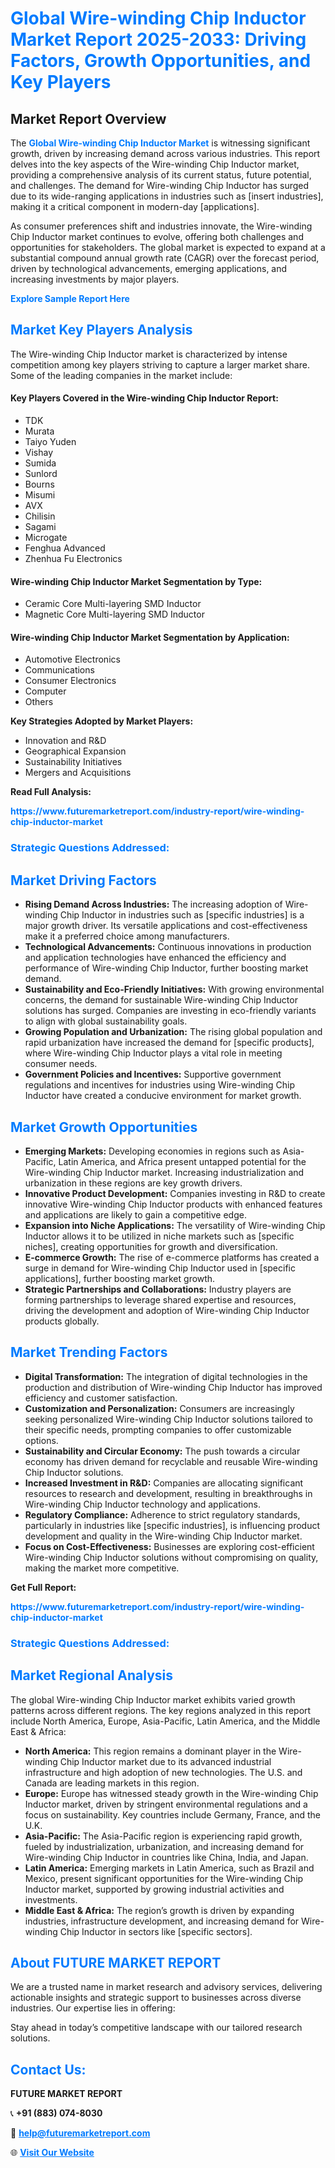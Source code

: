 <h1 style="color: #007BFF;">Global Wire-winding Chip Inductor Market Report 2025-2033: Driving Factors, Growth Opportunities, and Key Players</h1>

<section id="overview">
<h2>Market Report Overview</h2>
<p>The <a href="https://www.futuremarketreport.com/industry-report/wire-winding-chip-inductor-market" style="color: #007BFF; text-decoration: none;"><strong>Global Wire-winding Chip Inductor Market</strong></a> is witnessing significant growth, driven by increasing demand across various industries. This report delves into the key aspects of the Wire-winding Chip Inductor market, providing a comprehensive analysis of its current status, future potential, and challenges. The demand for Wire-winding Chip Inductor has surged due to its wide-ranging applications in industries such as [insert industries], making it a critical component in modern-day [applications].</p>
<p>As consumer preferences shift and industries innovate, the Wire-winding Chip Inductor market continues to evolve, offering both challenges and opportunities for stakeholders. The global market is expected to expand at a substantial compound annual growth rate (CAGR) over the forecast period, driven by technological advancements, emerging applications, and increasing investments by major players.</p>
</section>

<section id="overview">
<p><a href="https://www.futuremarketreport.com/request-sample/reportId=37826" style="color: #007BFF; text-decoration: none;"><strong>Explore Sample Report Here</strong></a></p>
</section>

<section id="key-players">
<h2 style="color: #007BFF;">Market Key Players Analysis</h2>
<p>The Wire-winding Chip Inductor market is characterized by intense competition among key players striving to capture a larger market share. Some of the leading companies in the market include:</p>
<h4>Key Players Covered in the Wire-winding Chip Inductor Report:</h4>
<ul><li>TDK</li><li>Murata</li><li>Taiyo Yuden</li><li>Vishay</li><li>Sumida</li><li>Sunlord</li><li>Bourns</li><li>Misumi</li><li>AVX</li><li>Chilisin</li><li>Sagami</li><li>Microgate</li><li>Fenghua Advanced</li><li>Zhenhua Fu Electronics</li></ul>
<h4>Wire-winding Chip Inductor Market Segmentation by Type:</h4>
<ul><li>Ceramic Core Multi-layering SMD Inductor</li><li>Magnetic Core Multi-layering SMD Inductor</li></ul>

<h4>Wire-winding Chip Inductor Market Segmentation by Application:</h4>
<ul><li>Automotive Electronics</li><li>Communications</li><li>Consumer Electronics</li><li>Computer</li><li>Others</li></ul>
<p><strong>Key Strategies Adopted by Market Players:</strong></p>
<ul>
<li>Innovation and R&D</li>
<li>Geographical Expansion</li>
<li>Sustainability Initiatives</li>
<li>Mergers and Acquisitions</li>
</ul>
</section>

<section>
<p><strong>Read Full Analysis: </strong></p><a href="https://www.futuremarketreport.com/industry-report/wire-winding-chip-inductor-market" style="color: #007BFF; text-decoration: none;"><strong>https://www.futuremarketreport.com/industry-report/wire-winding-chip-inductor-market</strong></a>
<h3 style="color: #007BFF;">Strategic Questions Addressed:</h3>
</section>

<section id="driving-factors">
<h2 style="color: #007BFF;">Market Driving Factors</h2>
<ul>
<li><strong>Rising Demand Across Industries:</strong> The increasing adoption of Wire-winding Chip Inductor in industries such as [specific industries] is a major growth driver. Its versatile applications and cost-effectiveness make it a preferred choice among manufacturers.</li>
<li><strong>Technological Advancements:</strong> Continuous innovations in production and application technologies have enhanced the efficiency and performance of Wire-winding Chip Inductor, further boosting market demand.</li>
<li><strong>Sustainability and Eco-Friendly Initiatives:</strong> With growing environmental concerns, the demand for sustainable Wire-winding Chip Inductor solutions has surged. Companies are investing in eco-friendly variants to align with global sustainability goals.</li>
<li><strong>Growing Population and Urbanization:</strong> The rising global population and rapid urbanization have increased the demand for [specific products], where Wire-winding Chip Inductor plays a vital role in meeting consumer needs.</li>
<li><strong>Government Policies and Incentives:</strong> Supportive government regulations and incentives for industries using Wire-winding Chip Inductor have created a conducive environment for market growth.</li>
</ul>
</section>

<section id="growth-opportunities">
<h2 style="color: #007BFF;">Market Growth Opportunities</h2>
<ul>
<li><strong>Emerging Markets:</strong> Developing economies in regions such as Asia-Pacific, Latin America, and Africa present untapped potential for the Wire-winding Chip Inductor market. Increasing industrialization and urbanization in these regions are key growth drivers.</li>
<li><strong>Innovative Product Development:</strong> Companies investing in R&D to create innovative Wire-winding Chip Inductor products with enhanced features and applications are likely to gain a competitive edge.</li>
<li><strong>Expansion into Niche Applications:</strong> The versatility of Wire-winding Chip Inductor allows it to be utilized in niche markets such as [specific niches], creating opportunities for growth and diversification.</li>
<li><strong>E-commerce Growth:</strong> The rise of e-commerce platforms has created a surge in demand for Wire-winding Chip Inductor used in [specific applications], further boosting market growth.</li>
<li><strong>Strategic Partnerships and Collaborations:</strong> Industry players are forming partnerships to leverage shared expertise and resources, driving the development and adoption of Wire-winding Chip Inductor products globally.</li>
</ul>
</section>

<section id="trending-factors">
<h2 style="color: #007BFF;">Market Trending Factors</h2>
<ul>
<li><strong>Digital Transformation:</strong> The integration of digital technologies in the production and distribution of Wire-winding Chip Inductor has improved efficiency and customer satisfaction.</li>
<li><strong>Customization and Personalization:</strong> Consumers are increasingly seeking personalized Wire-winding Chip Inductor solutions tailored to their specific needs, prompting companies to offer customizable options.</li>
<li><strong>Sustainability and Circular Economy:</strong> The push towards a circular economy has driven demand for recyclable and reusable Wire-winding Chip Inductor solutions.</li>
<li><strong>Increased Investment in R&D:</strong> Companies are allocating significant resources to research and development, resulting in breakthroughs in Wire-winding Chip Inductor technology and applications.</li>
<li><strong>Regulatory Compliance:</strong> Adherence to strict regulatory standards, particularly in industries like [specific industries], is influencing product development and quality in the Wire-winding Chip Inductor market.</li>
<li><strong>Focus on Cost-Effectiveness:</strong> Businesses are exploring cost-efficient Wire-winding Chip Inductor solutions without compromising on quality, making the market more competitive.</li>
</ul>
</section>

<section>
<p><strong>Get Full Report: </strong></p><a href="https://www.futuremarketreport.com/industry-report/wire-winding-chip-inductor-market" style="color: #007BFF; text-decoration: none;"><strong>https://www.futuremarketreport.com/industry-report/wire-winding-chip-inductor-market</strong></a>
<h3 style="color: #007BFF;">Strategic Questions Addressed:</h3>
</section>


<section id="regional-analysis">
<h2 style="color: #007BFF;">Market Regional Analysis</h2>
<p>The global Wire-winding Chip Inductor market exhibits varied growth patterns across different regions. The key regions analyzed in this report include North America, Europe, Asia-Pacific, Latin America, and the Middle East & Africa:</p>
<ul>
<li><strong>North America:</strong> This region remains a dominant player in the Wire-winding Chip Inductor market due to its advanced industrial infrastructure and high adoption of new technologies. The U.S. and Canada are leading markets in this region.</li>
<li><strong>Europe:</strong> Europe has witnessed steady growth in the Wire-winding Chip Inductor market, driven by stringent environmental regulations and a focus on sustainability. Key countries include Germany, France, and the U.K.</li>
<li><strong>Asia-Pacific:</strong> The Asia-Pacific region is experiencing rapid growth, fueled by industrialization, urbanization, and increasing demand for Wire-winding Chip Inductor in countries like China, India, and Japan.</li>
<li><strong>Latin America:</strong> Emerging markets in Latin America, such as Brazil and Mexico, present significant opportunities for the Wire-winding Chip Inductor market, supported by growing industrial activities and investments.</li>
<li><strong>Middle East & Africa:</strong> The region’s growth is driven by expanding industries, infrastructure development, and increasing demand for Wire-winding Chip Inductor in sectors like [specific sectors].</li>
</ul>
</section>

<footer>
<h2 style="color: #007BFF;">About FUTURE MARKET REPORT</h2>
<p>We are a trusted name in market research and advisory services, delivering actionable insights and strategic support to businesses across diverse industries. Our expertise lies in offering:</p>

<p>Stay ahead in today’s competitive landscape with our tailored research solutions.</p>

<h2 style="color: #007BFF;">Contact Us:</h2>
<p><strong>FUTURE MARKET REPORT</strong></p>
<p>📞 <strong>+91 (883) 074-8030</strong></p>
<p>📧 <strong><a href="mailto:help@futuremarketreport.com" style="color: #007BFF;">help@futuremarketreport.com</a></strong></p>
<p>🌐 <strong><a href="https://www.futuremarketreport.com/" style="color: #007BFF;">Visit Our Website</a></strong></p>
</footer>